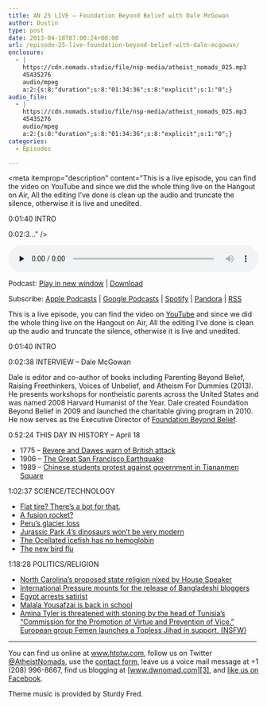 ```yaml
---
title: AN 25 LIVE – Foundation Beyond Belief with Dale McGowan
author: Dustin
type: post
date: 2013-04-18T07:00:24+00:00
url: /episode-25-live-foundation-beyond-belief-with-dale-mcgowan/
enclosure:
  - |
    https://cdn.nomads.studio/file/nsp-media/atheist_nomads_025.mp3
    45435276
    audio/mpeg
    a:2:{s:8:"duration";s:8:"01:34:36";s:8:"explicit";s:1:"0";}
audio_file:
  - |
    https://cdn.nomads.studio/file/nsp-media/atheist_nomads_025.mp3
    45435276
    audio/mpeg
    a:2:{s:8:"duration";s:8:"01:34:36";s:8:"explicit";s:1:"0";}
categories:
  - Episodes

---
```

<div itemscope itemtype="http://schema.org/AudioObject">
  <meta itemprop="name" content="Episode 25 LIVE – Foundation Beyond Belief with Dale McGowan" />
  
  <meta itemprop="uploadDate" content="2013-04-18T01:00:24-06:00" />
  
  <meta itemprop="encodingFormat" content="audio/mpeg" />
  
  <meta itemprop="duration" content="PT1H34M36S" />
  
  <meta itemprop="description" content="This is a live episode, you can find the video on YouTube and since we did the whole thing live on the Hangout on Air, All the editing I've done is clean up the audio and truncate the silence, otherwise it is live and unedited.

0:01:40 INTRO

0:02:3..." />
  
  <meta itemprop="contentUrl" content="https://dts.podtrac.com/redirect.mp3/cdn.nomads.studio/file/nsp-media/atheist_nomads_025.mp3" />
  
  <meta itemprop="contentSize" content="43.3" />
  </p> 
  
  <div class="powerpress_player" id="powerpress_player_8280">
    <audio class="wp-audio-shortcode" id="audio-5213-24" preload="none" style="width: 100%;" controls="controls"><source type="audio/mpeg" src="https://dts.podtrac.com/redirect.mp3/cdn.nomads.studio/file/nsp-media/atheist_nomads_025.mp3?_=24" /><a href="https://dts.podtrac.com/redirect.mp3/cdn.nomads.studio/file/nsp-media/atheist_nomads_025.mp3">https://dts.podtrac.com/redirect.mp3/cdn.nomads.studio/file/nsp-media/atheist_nomads_025.mp3</a></audio>
  </div>
</div>

<p class="powerpress_links powerpress_links_mp3">
  Podcast: <a href="https://dts.podtrac.com/redirect.mp3/cdn.nomads.studio/file/nsp-media/atheist_nomads_025.mp3" class="powerpress_link_pinw" target="_blank" title="Play in new window" onclick="return powerpress_pinw('https://htotw.com/?powerpress_pinw=5213-podcast');" rel="nofollow">Play in new window</a> | <a href="https://dts.podtrac.com/redirect.mp3/cdn.nomads.studio/file/nsp-media/atheist_nomads_025.mp3" class="powerpress_link_d" title="Download" rel="nofollow" download="atheist_nomads_025.mp3">Download</a>
</p>

<p class="powerpress_links powerpress_subscribe_links">
  Subscribe: <a href="https://podcasts.apple.com/us/podcast/humanists-take-on-the-world/id530050098?mt=2&ls=1" class="powerpress_link_subscribe powerpress_link_subscribe_itunes" target="_blank" title="Subscribe on Apple Podcasts" rel="nofollow">Apple Podcasts</a> | <a href="https://www.google.com/podcasts?feed=aHR0cDovL2F0aGVpc3Rub21hZHMubGlic3luLmNvbS9yc3M%3D" class="powerpress_link_subscribe powerpress_link_subscribe_googleplay" target="_blank" title="Subscribe on Google Podcasts" rel="nofollow">Google Podcasts</a> | <a href="https://open.spotify.com/show/3LzK2xZGike6Tc1GEMtMbr?si=LieN9SNuTpq96smuaUsH8A" class="powerpress_link_subscribe powerpress_link_subscribe_spotify" target="_blank" title="Subscribe on Spotify" rel="nofollow">Spotify</a> | <a href="https://www.pandora.com/podcast/atheist-nomads/PC:10122?corr=62071012&part=ug" class="powerpress_link_subscribe powerpress_link_subscribe_pandora" target="_blank" title="Subscribe on Pandora" rel="nofollow">Pandora</a> | <a href="https://htotw.com/feed/podcast/" class="powerpress_link_subscribe powerpress_link_subscribe_rss" target="_blank" title="Subscribe via RSS" rel="nofollow">RSS</a>
</p>

This is a live episode, you can find the video on <a href="http://youtu.be/qh71naxjPAw" target="_blank" rel="noopener">YouTube</a> and since we did the whole thing live on the Hangout on Air, All the editing I&#8217;ve done is clean up the audio and truncate the silence, otherwise it is live and unedited.

0:01:40 INTRO

0:02:38 INTERVIEW &#8211; Dale McGowan

Dale is editor and co-author of books including Parenting Beyond Belief, Raising Freethinkers, Voices of Unbelief, and Atheism For Dummies (2013). He presents workshops for nontheistic parents across the United States and was named 2008 Harvard Humanist of the Year. Dale created Foundation Beyond Belief in 2009 and launched the charitable giving program in 2010. He now serves as the Executive Director of <a href="http://foundationbeyondbelief.org/" target="_blank" rel="noopener">Foundation Beyond Belief</a>.

0:52:24 THIS DAY IN HISTORY &#8211; April 18

  * 1775 &#8211; <a href="http://www.history.com/this-day-in-history/revere-and-dawes-warn-of-british-attack" target="_blank" rel="noopener">Revere and Dawes warn of British attack</a>
  * 1906 &#8211; <a href="http://www.history.com/this-day-in-history/the-great-san-francisco-earthquake" target="_blank" rel="noopener">The Great San Francisco Earthquake</a>
  * 1989 &#8211; <a href="http://www.history.com/this-day-in-history/chinese-students-protest-against-government" target="_blank" rel="noopener">Chinese students protest against government in Tiananmen Square</a>

1:02:37 SCIENCE/TECHNOLOGY

  * <a href="http://news.cnet.com/8301-17938_105-57577624-1/darpas-robot-changes-tire-aspires-to-defuse-bombs/" target="_blank" rel="noopener">Flat tire? There’s a bot for that.</a>
  * [A fusion rocket?][1]
  * <a href="http://theweek.com/article/index/242394/why-1600-years-of-ice-melting-in-25-years-is-a-bad-omen" target="_blank" rel="noopener">Peru’s glacier loss</a>
  * <a href="http://www.newscientist.com/article/dn23351-dino-stars-of-jurassic-park-to-remain-featherless.html?cmpid=RSS|NSNS|2012-GLOBAL|online-news" target="_blank" rel="noopener">Jurassic Park 4’s dinosaurs won’t be very modern</a>
  * <a href="http://www.sciencerecorder.com/news/ocellated-icefish-has-gin-clear-blood-lacks-hemoglobin/" target="_blank" rel="noopener">The Ocellated icefish has no hemoglobin</a>
  * <a href="http://www.newscientist.com/article/dn23350-new-flu-strains-genes-probed-as-china-culls-poultry.html?cmpid=RSS%7CNSNS%7C2012-GLOBAL%7Conline-news" target="_blank" rel="noopener">The new bird flu</a>

1:18:28 POLITICS/RELIGION

  * <a href="http://religion.blogs.cnn.com/2013/04/04/north-carolina-getting-a-state-religion-no/" target="_blank" rel="noopener">North Carolina’s proposed state religion nixed by House Speaker</a>
  * <a href="http://www.americanhumanist.org/news/details/2013-04-take-action-support-imprisoned-atheist-bloggers-in-b" target="_blank" rel="noopener">International Pressure mounts for the release of Bangladeshi bloggers</a>
  * <a href="http://www.saudigazette.com.sa/index.cfm?method=home.regcon&contentid=20130330159179" target="_blank" rel="noopener">Egypt arrests satirist</a>
  * [Malala Yousafzai is back in school][2]
  * <a href="http://www.theatlantic.com/infocus/2013/04/femen-stages-a-topless-jihad/100487/" target="_blank" rel="noopener">Amina Tyler is threatened with stoning by the head of Tunisia&#8217;s &#8220;Commission for the Promotion of Virtue and Prevention of Vice.&#8221; European group Femen launches a Topless Jihad in support. (NSFW)</a>

<hr width="500" />

You can find us online at <a href="https://www.htotw.com/" target="_blank" rel="noopener">www.htotw.com</a>, follow us on Twitter <a href="https://htotw.com/twitter" target="_blank" rel="noopener">@AtheistNomads</a>, use the [contact form](https://htotw.com/contact), leave us a voice mail message at +1 (208) 996-8667, find us blogging at [www.dwnomad.com][3], and <a href="https://htotw.com/facebook" target="_blank" rel="noopener">like us on Facebook</a>.

Theme music is provided by Sturdy Fred.

 [1]: http://phys.org/news/2013-04-rocket-powered-nuclear-fusion-humans.html
 [2]: http://www.independent.co.uk/news/uk/home-news/malala-yousafzai-goes-back-to-school-in-birmingham-after-brutal-attack-in-pakistan-8541856.html
 [3]: http://www.dwnomad.com/